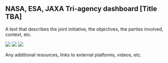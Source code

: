 ## NASA, ESA, JAXA Tri-agency dashboard [Title TBA]

A text that describes the joint initiative, the objectives, the parties involved, context, etc.

<img src="/data/trilateral/nasa.png"> <img src="/data/trilateral/esa.png"> <img src="/data/trilateral/jaxa.png">

Any additional resources, links to external platforms, videos, etc.

